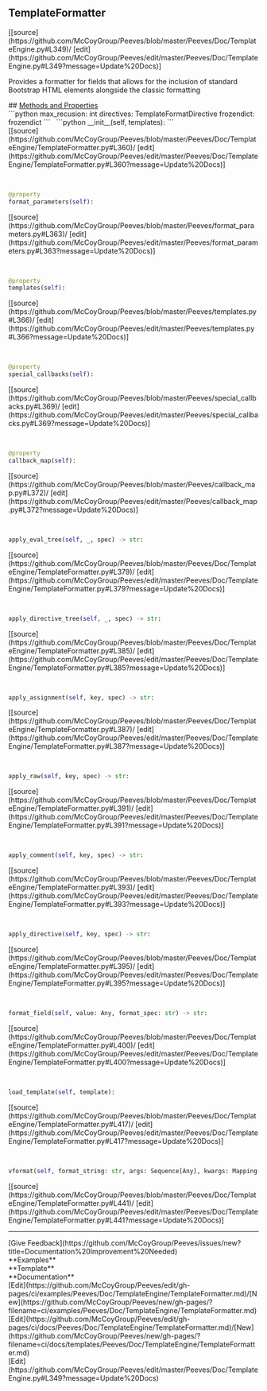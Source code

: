 ## <a id="Peeves.Doc.TemplateEngine.TemplateFormatter">TemplateFormatter</a> 

<div class="docs-source-link" markdown="1">
[[source](https://github.com/McCoyGroup/Peeves/blob/master/Peeves/Doc/TemplateEngine.py#L349)/
[edit](https://github.com/McCoyGroup/Peeves/edit/master/Peeves/Doc/TemplateEngine.py#L349?message=Update%20Docs)]
</div>

Provides a formatter for fields that allows for
the inclusion of standard Bootstrap HTML elements
alongside the classic formatting







<div class="collapsible-section">
 <div class="collapsible-section collapsible-section-header" markdown="1">
## <a class="collapse-link" data-toggle="collapse" href="#methods" markdown="1"> Methods and Properties</a> <a class="float-right" data-toggle="collapse" href="#methods"><i class="fa fa-chevron-down"></i></a>
 </div>
 <div class="collapsible-section collapsible-section-body collapse " id="methods" markdown="1">
 ```python
max_recusion: int
directives: TemplateFormatDirective
frozendict: frozendict
```
<a id="Peeves.Doc.TemplateEngine.TemplateFormatter.__init__" class="docs-object-method">&nbsp;</a> 
```python
__init__(self, templates): 
```
<div class="docs-source-link" markdown="1">
[[source](https://github.com/McCoyGroup/Peeves/blob/master/Peeves/Doc/TemplateEngine/TemplateFormatter.py#L360)/
[edit](https://github.com/McCoyGroup/Peeves/edit/master/Peeves/Doc/TemplateEngine/TemplateFormatter.py#L360?message=Update%20Docs)]
</div>


<a id="str.format_parameters" class="docs-object-method">&nbsp;</a> 
```python
@property
format_parameters(self): 
```
<div class="docs-source-link" markdown="1">
[[source](https://github.com/McCoyGroup/Peeves/blob/master/Peeves/format_parameters.py#L363)/
[edit](https://github.com/McCoyGroup/Peeves/edit/master/Peeves/format_parameters.py#L363?message=Update%20Docs)]
</div>


<a id="str.templates" class="docs-object-method">&nbsp;</a> 
```python
@property
templates(self): 
```
<div class="docs-source-link" markdown="1">
[[source](https://github.com/McCoyGroup/Peeves/blob/master/Peeves/templates.py#L366)/
[edit](https://github.com/McCoyGroup/Peeves/edit/master/Peeves/templates.py#L366?message=Update%20Docs)]
</div>


<a id="str.special_callbacks" class="docs-object-method">&nbsp;</a> 
```python
@property
special_callbacks(self): 
```
<div class="docs-source-link" markdown="1">
[[source](https://github.com/McCoyGroup/Peeves/blob/master/Peeves/special_callbacks.py#L369)/
[edit](https://github.com/McCoyGroup/Peeves/edit/master/Peeves/special_callbacks.py#L369?message=Update%20Docs)]
</div>


<a id="str.callback_map" class="docs-object-method">&nbsp;</a> 
```python
@property
callback_map(self): 
```
<div class="docs-source-link" markdown="1">
[[source](https://github.com/McCoyGroup/Peeves/blob/master/Peeves/callback_map.py#L372)/
[edit](https://github.com/McCoyGroup/Peeves/edit/master/Peeves/callback_map.py#L372?message=Update%20Docs)]
</div>


<a id="Peeves.Doc.TemplateEngine.TemplateFormatter.apply_eval_tree" class="docs-object-method">&nbsp;</a> 
```python
apply_eval_tree(self, _, spec) -> str: 
```
<div class="docs-source-link" markdown="1">
[[source](https://github.com/McCoyGroup/Peeves/blob/master/Peeves/Doc/TemplateEngine/TemplateFormatter.py#L379)/
[edit](https://github.com/McCoyGroup/Peeves/edit/master/Peeves/Doc/TemplateEngine/TemplateFormatter.py#L379?message=Update%20Docs)]
</div>


<a id="Peeves.Doc.TemplateEngine.TemplateFormatter.apply_directive_tree" class="docs-object-method">&nbsp;</a> 
```python
apply_directive_tree(self, _, spec) -> str: 
```
<div class="docs-source-link" markdown="1">
[[source](https://github.com/McCoyGroup/Peeves/blob/master/Peeves/Doc/TemplateEngine/TemplateFormatter.py#L385)/
[edit](https://github.com/McCoyGroup/Peeves/edit/master/Peeves/Doc/TemplateEngine/TemplateFormatter.py#L385?message=Update%20Docs)]
</div>


<a id="Peeves.Doc.TemplateEngine.TemplateFormatter.apply_assignment" class="docs-object-method">&nbsp;</a> 
```python
apply_assignment(self, key, spec) -> str: 
```
<div class="docs-source-link" markdown="1">
[[source](https://github.com/McCoyGroup/Peeves/blob/master/Peeves/Doc/TemplateEngine/TemplateFormatter.py#L387)/
[edit](https://github.com/McCoyGroup/Peeves/edit/master/Peeves/Doc/TemplateEngine/TemplateFormatter.py#L387?message=Update%20Docs)]
</div>


<a id="Peeves.Doc.TemplateEngine.TemplateFormatter.apply_raw" class="docs-object-method">&nbsp;</a> 
```python
apply_raw(self, key, spec) -> str: 
```
<div class="docs-source-link" markdown="1">
[[source](https://github.com/McCoyGroup/Peeves/blob/master/Peeves/Doc/TemplateEngine/TemplateFormatter.py#L391)/
[edit](https://github.com/McCoyGroup/Peeves/edit/master/Peeves/Doc/TemplateEngine/TemplateFormatter.py#L391?message=Update%20Docs)]
</div>


<a id="Peeves.Doc.TemplateEngine.TemplateFormatter.apply_comment" class="docs-object-method">&nbsp;</a> 
```python
apply_comment(self, key, spec) -> str: 
```
<div class="docs-source-link" markdown="1">
[[source](https://github.com/McCoyGroup/Peeves/blob/master/Peeves/Doc/TemplateEngine/TemplateFormatter.py#L393)/
[edit](https://github.com/McCoyGroup/Peeves/edit/master/Peeves/Doc/TemplateEngine/TemplateFormatter.py#L393?message=Update%20Docs)]
</div>


<a id="Peeves.Doc.TemplateEngine.TemplateFormatter.apply_directive" class="docs-object-method">&nbsp;</a> 
```python
apply_directive(self, key, spec) -> str: 
```
<div class="docs-source-link" markdown="1">
[[source](https://github.com/McCoyGroup/Peeves/blob/master/Peeves/Doc/TemplateEngine/TemplateFormatter.py#L395)/
[edit](https://github.com/McCoyGroup/Peeves/edit/master/Peeves/Doc/TemplateEngine/TemplateFormatter.py#L395?message=Update%20Docs)]
</div>


<a id="Peeves.Doc.TemplateEngine.TemplateFormatter.format_field" class="docs-object-method">&nbsp;</a> 
```python
format_field(self, value: Any, format_spec: str) -> str: 
```
<div class="docs-source-link" markdown="1">
[[source](https://github.com/McCoyGroup/Peeves/blob/master/Peeves/Doc/TemplateEngine/TemplateFormatter.py#L400)/
[edit](https://github.com/McCoyGroup/Peeves/edit/master/Peeves/Doc/TemplateEngine/TemplateFormatter.py#L400?message=Update%20Docs)]
</div>


<a id="Peeves.Doc.TemplateEngine.TemplateFormatter.load_template" class="docs-object-method">&nbsp;</a> 
```python
load_template(self, template): 
```
<div class="docs-source-link" markdown="1">
[[source](https://github.com/McCoyGroup/Peeves/blob/master/Peeves/Doc/TemplateEngine/TemplateFormatter.py#L417)/
[edit](https://github.com/McCoyGroup/Peeves/edit/master/Peeves/Doc/TemplateEngine/TemplateFormatter.py#L417?message=Update%20Docs)]
</div>


<a id="Peeves.Doc.TemplateEngine.TemplateFormatter.vformat" class="docs-object-method">&nbsp;</a> 
```python
vformat(self, format_string: str, args: Sequence[Any], kwargs: Mapping[str, Any]): 
```
<div class="docs-source-link" markdown="1">
[[source](https://github.com/McCoyGroup/Peeves/blob/master/Peeves/Doc/TemplateEngine/TemplateFormatter.py#L441)/
[edit](https://github.com/McCoyGroup/Peeves/edit/master/Peeves/Doc/TemplateEngine/TemplateFormatter.py#L441?message=Update%20Docs)]
</div>
 </div>
</div>











---


<div markdown="1" class="text-secondary fs-3">
<div class="container">
  <div class="row">
   <div class="col" markdown="1">
[Give Feedback](https://github.com/McCoyGroup/Peeves/issues/new?title=Documentation%20Improvement%20Needed)   
</div>
   <div class="col" markdown="1">
   
</div>
   <div class="col" markdown="1">
   
</div>
   <div class="col" markdown="1">
   
</div>
   <div class="col" markdown="1">
   
</div>
   <div class="col" markdown="1">
   
</div>
</div>
  <div class="row">
   <div class="col" markdown="1">
**Examples**   
</div>
   <div class="col" markdown="1">
**Template**   
</div>
   <div class="col" markdown="1">
**Documentation**   
</div>
</div>
  <div class="row">
   <div class="col" markdown="1">
[Edit](https://github.com/McCoyGroup/Peeves/edit/gh-pages/ci/examples/Peeves/Doc/TemplateEngine/TemplateFormatter.md)/[New](https://github.com/McCoyGroup/Peeves/new/gh-pages/?filename=ci/examples/Peeves/Doc/TemplateEngine/TemplateFormatter.md)   
</div>
   <div class="col" markdown="1">
[Edit](https://github.com/McCoyGroup/Peeves/edit/gh-pages/ci/docs/Peeves/Doc/TemplateEngine/TemplateFormatter.md)/[New](https://github.com/McCoyGroup/Peeves/new/gh-pages/?filename=ci/docs/templates/Peeves/Doc/TemplateEngine/TemplateFormatter.md)   
</div>
   <div class="col" markdown="1">
[Edit](https://github.com/McCoyGroup/Peeves/edit/master/Peeves/Doc/TemplateEngine.py#L349?message=Update%20Docs)   
</div>
</div>
</div>
</div>